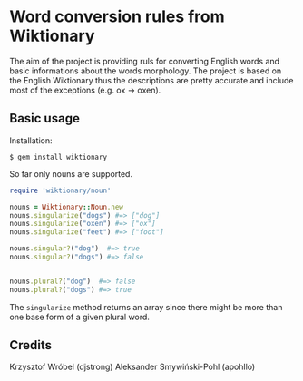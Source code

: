 # Word conversion rules from Wiktionary

The aim of the project is providing ruls for converting English words and basic
informations about the words morphology. The project is based on the English
Wiktionary thus the descriptions are pretty accurate and include most of the
exceptions (e.g. ox -> oxen).

## Basic usage

Installation:

```
$ gem install wiktionary
```

So far only nouns are supported.

```ruby
require 'wiktionary/noun'

nouns = Wiktionary::Noun.new
nouns.singularize("dogs") #=> ["dog"]
nouns.singularize("oxen") #=> ["ox"]
nouns.singularize("feet") #=> ["foot"]

nouns.singular?("dog")  #=> true
nouns.singular?("dogs") #=> false


nouns.plural?("dog")  #=> false
nouns.plural?("dogs") #=> true
```

The `singularize` method returns an array since there might be more than one
base form of a given plural word.

## Credits

Krzysztof Wróbel (djstrong)
Aleksander Smywiński-Pohl (apohllo)
